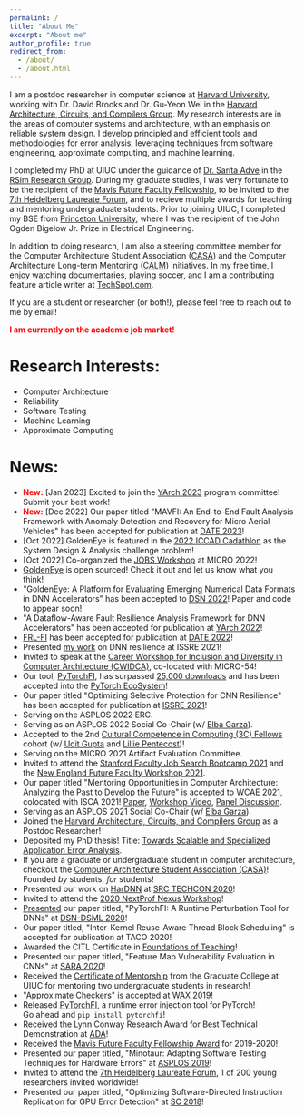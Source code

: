 ```yaml
---
permalink: /
title: "About Me"
excerpt: "About me"
author_profile: true
redirect_from: 
  - /about/
  - /about.html
---
```


I am a postdoc researcher in computer science at 
[Harvard University](https://www.seas.harvard.edu/computer-science), working 
with Dr. David Brooks and Dr. Gu-Yeon Wei in the [Harvard Architecture, Circuits, and 
Compilers Group](https://vlsiarch.eecs.harvard.edu/). 
My research interests are in the areas of computer systems and architecture, with an emphasis on
reliable system design. I develop principled and efficient tools and methodologies for error analysis,
leveraging techniques from software engineering, approximate computing, and machine learning.

[//]: # (My work focuses on addressing the role hardware errors play on an application's error)
[//]: # (tolerance, by designing tools and techniques to help understand how)
[//]: # (hardware errors propagate and affect software.)

I completed my PhD at UIUC
under the guidance of [Dr. Sarita Adve](http://rsim.cs.illinois.edu/~sadve/) in 
the [RSim Research Group](http://rsim.cs.illinois.edu/). During my graduate studies, 
I was very fortunate to be the recipient of the 
[Mavis Future Faculty Fellowship](https://publish.illinois.edu/engr-mavis/), to be invited
to the [7th Heidelberg Laureate Forum](https://www.heidelberg-laureate-forum.org/), 
and to recieve multiple awards for teaching and
mentoring undergraduate students. Prior to joining UIUC, I completed my BSE from
[Princeton University](https://ece.princeton.edu/), where I was the recipient of the 
John Ogden Bigelow Jr. Prize in Electrical Engineering. 

In addition to doing research, I am also a steering committee member for the 
Computer Architecture Student Association ([CASA](https://www.sigarch.org/casa/)) and the Computer Architecture Long-term Mentoring
([CALM](https://www.comparchmentoring.org/)) initiatives. 
In my free time, I enjoy watching documentaries, playing soccer, and I am
a contributing feature article writer at [TechSpot.com](https://www.techspot.com/). 

If you are a student or researcher (or both!), please feel free to reach out to me by email!

<span style="color:red">**I am currently on the academic job market!**</span>

Research Interests: 
======
* Computer Architecture
* Reliability
* Software Testing
* Machine Learning
* Approximate Computing

News: 
======
* <span style="color:red">**New:**</span> [Jan 2023] Excited to join the [YArch 2023](https://web.mit.edu/yarch2023/) program committee! Submit your best work!
* <span style="color:red">**New:**</span> [Dec 2022] Our paper titled "MAVFI: An End-to-End Fault Analysis Framework with Anomaly Detection and Recovery for Micro Aerial Vehicles" has been accepted for publication at [DATE 2023](https://www.date-conference.com/)! 
* [Oct 2022] GoldenEye is featured in the [2022 ICCAD Cadathlon](https://www.sigda.org/sigda-events/cadathlon/) as the System Design & Analysis challenge problem! 
* [Oct 2022] Co-organized the [JOBS Workshop](https://sites.google.com/cornell.edu/jobs-micro-2022) at MICRO 2022!
* [GoldenEye](https://github.com/ma3mool/goldeneye) is open sourced! Check it out and let us know what you think! 
* "GoldenEye: A Platform for Evaluating Emerging Numerical Data Formats in DNN Accelerators" has been accepted to [DSN 2022](https://dsn2022.github.io/)! Paper and code to appear soon!
* "A Dataflow-Aware Fault Resilience Analysis Framework for DNN Accelerators" has been accepted for publication at [YArch 2022](https://web.mit.edu/yarch2022/index.html)!
* [FRL-FI](https://arxiv.org/pdf/2203.07276.pdf) has been accepted for publication at [DATE 2022](https://www.date-conference.com/)!
* Presented [my work](https://ma3mool.github.io/files/21-ISSRE-FILR.pdf) on DNN resilience at ISSRE 2021!
* Invited to speak at the [Career Workshop for Inclusion and Diversity in Computer Architecture (CWIDCA)](https://www.colorado.edu/conference/cwwmca/), co-located with MICRO-54!
* Our tool, [PyTorchFI](https://github.com/pytorchfi/pytorchfi), has surpassed [25,000 downloads](https://pepy.tech/project/pytorchfi) and has been accepted into the [PyTorch EcoSystem](https://pytorch.org/ecosystem/)!
* Our paper titled "Optimizing Selective Protection for CNN Resilience" has been accepted for publication at [ISSRE 2021](https://issre.net/)!
* Serving on the ASPLOS 2022 ERC.
* Serving as an ASPLOS 2022 Social Co-Chair (w/ [Elba Garza](http://www.elbagarza.com/)).
* Accepted to the 2nd [Cultural Competence in Computing (3C) Fellows](https://identity.cs.duke.edu/fellows.html) cohort (w/ [Udit Gupta](https://ugupta.com/) and [Lillie Pentecost](https://lpentecost.github.io/cv/))!
* Serving on the MICRO 2021 Artifact Evaluation Committee.
* Invited to attend the [Stanford Faculty Job Search Bootcamp 2021](https://postdocs.stanford.edu/events/series/nsf-agep-research-university-alliance) and the [New England Future Faculty Workshop 2021](https://faculty.northeastern.edu/advance/faculty-recruitment/future-faculty-workshop/). 
* Our paper titled "Mentoring Opportunities in Computer Architecture: Analyzing the Past to Develop the Future" is accepted to [WCAE 2021](https://people.engr.ncsu.edu/efg/wcae2021.html), colocated with ISCA 2021! [Paper](https://drive.google.com/file/d/1o9g2WsxZ_oM2xnKSzOWQ80Z-CwQHrMcf/view), [Workshop Video](https://www.youtube.com/watch?v=ipF0x-FKA-k), [Panel Discussion](https://www.youtube.com/watch?v=RhSYHhGNn7w).
* Serving as an ASPLOS 2021 Social Co-Chair (w/ [Elba Garza](http://www.elbagarza.com/)).
* Joined the [Harvard Architecture, Circuits, and Compilers Group](https://vlsiarch.eecs.harvard.edu/) as a Postdoc Researcher! 
* Deposited my PhD thesis! Title: [Towards Scalable and Specialized Application Error Analysis](https://www.ideals.illinois.edu/handle/2142/109425). 
* If you are a graduate or undergraduate student in computer architecture, checkout the [Computer Architecture Student Association (CASA)](https://www.comparchsa.org/)! Founded _by_ students, _for_ students!
* Presented our work on [HarDNN](https://arxiv.org/abs/2002.09786) at [SRC TECHCON 2020](https://www.src.org/)!
* Invited to attend the [2020 NextProf Nexus Workshop](https://nextprofnexus.engin.umich.edu/)!
* [Presented](https://www.youtube.com/watch?v=A2LbJZeC5k8) our paper titled, "PyTorchFI: A Runtime Perturbation Tool for DNNs" at [DSN-DSML 2020](https://dependablesecureml.github.io/program.html)!
* Our paper titled, "Inter-Kernel Reuse-Aware Thread Block Scheduling" is accepted for publication at TACO 2020!
* Awarded the CITL Certificate in [Foundations of Teaching](https://citl.illinois.edu/citl-101/teaching-learning)! 
* Presented our paper titled, "Feature Map Vulnerability Evaluation in CNNs" at [SARA 2020](https://sara-workshop.org/)! 
* Received the [Certificate of Mentorship](https://undergradresearch.illinois.edu/programs/urap.html) from the Graduate College at UIUC for mentoring two undergraduate students in research! 
* "Approximate Checkers" is accepted at [WAX 2019](http://approximate.computer/wax2019/index.html)! 
* Released [PyTorchFI](https://pypi.org/project/pytorchfi/), a runtime error injection tool for PyTorch!  
Go ahead and `pip install pytorchfi`!
* Received the Lynn Conway Research Award for Best Technical Demonstration at [ADA](https://adacenter.org/)! 
* Received the [Mavis Future Faculty Fellowship Award](http://publish.illinois.edu/engr-mavis/) for 2019-2020!
* Presented our paper titled, "Minotaur: Adapting Software Testing Techniques for Hardware Errors" at [ASPLOS 2019](https://asplos-conference.org/)!
* Invited to attend the [7th Heidelberg Laureate Forum](https://www.heidelberg-laureate-forum.org/), 1 of 200 young researchers invited worldwide!
* Presented our paper titled, "Optimizing Software-Directed Instruction Replication for GPU Error Detection" at [SC 2018](https://sc18.supercomputing.org/)!
